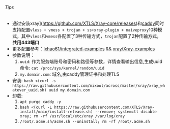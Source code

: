 ###### Tips
* 通过安装xray](https://github.com/XTLS/Xray-core/releases)和[caddy](https://github.com/caddyserver/caddy/releases)同时支持配置`vless + vmess + trojan + ss+xray-plugin + naiveproxy`10种模式，其中`vless`和`vmess`各配置了3种传输方式，`trojan`配置了2种传输方式，**共用443端口**  
* 更多配置参考：[lxhao61/integrated-examples](https://github.com/lxhao61/integrated-examples) && [xray/Xray-examples](https://github.com/XTLS/Xray-examples)  
* 参数说明：
  1. `uuid`: 作为服务端账号和密码和路径等参数，详情查看输出信息,生成uuid命令: `cat /proc/sys/kernel/random/uuid`
  2. `my.domain.com`: 域名,由caddy管理证书和处理TLS
* 安装: `bash <(curl -s https://raw.githubusercontent.com/mixool/across/master/xray/xray_whatever_uuid.sh) uuid my.domain.com`
* 卸载: 
  1. `apt purge caddy -y`
  2. `bash <(curl -L https://raw.githubusercontent.com/XTLS/Xray-install/main/install-release.sh) --remove; systemctl disable xray; rm -rf /usr/local/etc/xray /var/log/xray`
  3. `/root/.acme.sh/acme.sh --uninstall; rm -rf /root/.acme.sh`